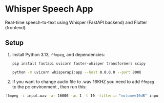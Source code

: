 # Whisper Speech App
Real-time speech-to-text using Whisper (FastAPI backend) and Flutter (frontend).

## Setup
1. Install Python 3.13, `ffmpeg`, and dependencies:
   ```bash
   pip install fastapi uvicorn faster-whisper transformers scipy

   python -m uvicorn whisperapi:app --host 0.0.0.0 --port 8000
   ```

2. If you want to change audio file to .wav 16KHZ you need to add `ffmpeg` to the pc environment , then run this:
  ```bash
  ffmpeg -i input.wav -ar 16000 -ac 1 -t 10 -filter:a "volume=10dB" input_16khz.wav
  ```
